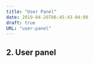 ```yaml
---
title: "User Panel"
date: 2019-04-26T06:45:43-04:00
draft: true
URL: "user-panel"
---
```


## 2. User panel

